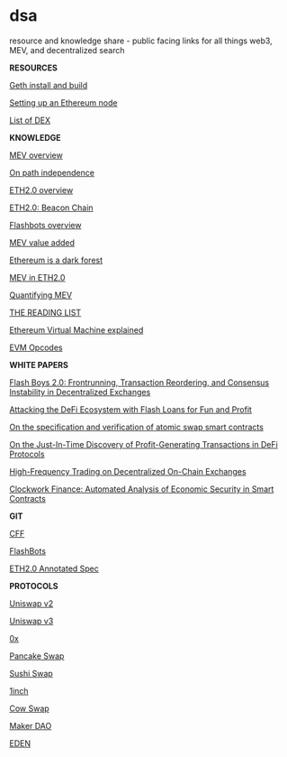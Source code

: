 # dsa
resource and knowledge share - public facing links for all things web3, MEV, and decentralized search

**RESOURCES**

[Geth install and build](https://geth.ethereum.org/docs/getting-started)

[Setting up an Ethereum node](https://ethereum.org/en/developers/docs/nodes-and-clients/)

[List of DEX](https://vfat.tools/)

**KNOWLEDGE** 

[MEV overview](https://ethereum.org/en/developers/docs/mev/)

[On path independence](https://vitalik.ca/general/2017/06/22/marketmakers.html)

[ETH2.0 overview](https://benjaminion.xyz/eth2-annotated-spec/phase0/beacon-chain/#introduction)

[ETH2.0: Beacon Chain](https://pintail.xyz/posts/)

[Flashbots overview](https://medium.com/flashbots/frontrunning-the-mev-crisis-40629a613752)

[MEV value added](https://pdaian.com/blog/mev-wat-do/)

[Ethereum is a dark forest](https://www.paradigm.xyz/2020/08/ethereum-is-a-dark-forest/)

[MEV in ETH2.0](https://hackmd.io/@flashbots/mev-in-eth2)

[Quantifying MEV](https://hackmd.io/@flashbots/quantifying-REV)

[THE READING LIST](https://www.decentralised.co/the-reading-list/)

[Ethereum Virtual Machine explained](https://takenobu-hs.github.io/downloads/ethereum_evm_illustrated.pdf)

[EVM Opcodes](https://www.ethervm.io/)


**WHITE PAPERS**

[Flash Boys 2.0: Frontrunning, Transaction Reordering, and Consensus Instability in Decentralized Exchanges](https://arxiv.org/pdf/1904.05234.pdf)

[Attacking the DeFi Ecosystem with Flash Loans for Fun and Profit](https://arxiv.org/pdf/2003.03810.pdf)

[On the specification and verification of atomic swap smart contracts](https://arxiv.org/pdf/1811.06099v1.pdf)

[On the Just-In-Time Discovery of Profit-Generating Transactions in DeFi Protocols](https://arxiv.org/pdf/2103.02228.pdf)

[High-Frequency Trading on Decentralized On-Chain Exchanges](https://arxiv.org/pdf/2009.14021.pdf)

[Clockwork Finance: Automated Analysis of Economic Security in Smart Contracts](https://arxiv.org/pdf/2109.04347.pdf)

**GIT**

[CFF](https://github.com/defi-formal)

[FlashBots](https://github.com/flashbots)

[ETH2.0 Annotated Spec](https://github.com/ethereum/annotated-spec)

**PROTOCOLS**

[Uniswap v2](https://uniswap.org/whitepaper.pdf)

[Uniswap v3](https://uniswap.org/whitepaper-v3.pdf)

[0x](https://0x.org/pdfs/0x_white_paper.pdf)

[Pancake Swap](https://docs.pancakeswap.finance/products/yield-farming)

[Sushi Swap](https://dev.sushi.com/bentobox/bentobox-overview)

[1inch](https://docs.1inch.io/api/)

[Cow Swap](https://docs.cowswap.exchange)

[Maker DAO](https://makerdao.com/en/whitepaper/)

[EDEN](https://edennetwork.io/EDEN_Network___Whitepaper___2021_07.pdf)
